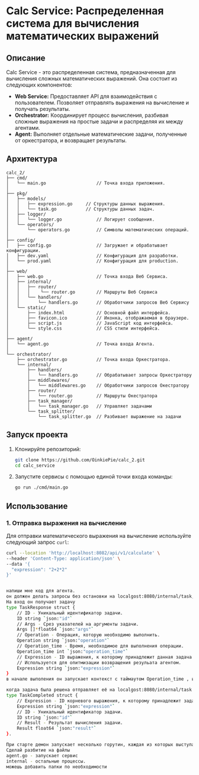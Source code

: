 # Calc Service: Распределенная система для вычисления математических выражений

## Описание

Calc Service - это распределенная система, предназначенная для вычисления сложных математических выражений. Она состоит из следующих компонентов:

*   **Web Service:** Предоставляет API для взаимодействия с пользователем. Позволяет отправлять выражения на вычисление и получать результаты.
*   **Orchestrator:** Координирует процесс вычисления, разбивая сложные выражения на простые задачи и распределяя их между агентами.
*   **Agent:** Выполняет отдельные математические задачи, полученные от оркестратора, и возвращает результаты.

## Архитектура
```
calc_2/
├── cmd/
│   └── main.go                   // Точка входа приложения.
│      
├── pkg/
│   ├── models/
│   │   ├── expression.go     // Структуры данных выражения.
│   │   └── task.go           // Структуры данных задач.
│   ├── logger/
│   │   └── logger.go             // Логирует сообщения.
│   └── operators/
│       └── operators.go          // Символы математических операций.
│
├── config/
│   ├── config.go                 // Загружает и обрабатывает конфигурации.
│   ├── dev.yaml                  // Конфигурация для разработки.
│   └── prod.yaml                 // Конфигурация для production.
│
├── web/
│   ├── web.go                    // Точка входа Веб Сервиса.
│   ├── internal/
│   │   ├── router/
│   │   │    └── router.go        // Маршруты Веб Сервиса
│   │   └── handlers/
│   │       └── handlers.go       // Обработчики запросов Веб Сервису
│   └── static/
│       ├── index.html            // Основной файл интерфейса.
│       ├── favicon.ico           // Иконка, отображаемая в браузере.
│       ├── script.js             // JavaScript код интерфейса.
│       └── style.css             // CSS стили интерфейса.
│
├── agent/
│   └── agent.go                  // Точка входа Агента. 
│
└── orchestrator/
    ├── orchestrator.go           // Точка входа Оркестратора. 
    └── internal/
        ├── handlers/
        │   └── handlers.go       // Обрабатывает запросы Оркестратору
        ├── middlewares/
        │   └── middlewares.go    // Обработчики запросов Окестратору
        ├── router/
        │   └── router.go         // Маршруты Окестратора
        ├── task_manager/
        │   └── task_manager.go   // Управляет задачами
        └── task_splitter/
            └── task_splitter.go  // Разбивает выражение на задачи
```
## Запуск проекта

1.  Клонируйте репозиторий:

    ```bash
    git clone https://github.com/OinkiePie/calc_2.git
    cd calc_service
    ```

2.  Запустите сервисы с помощью единой точки входа команды:

    ```bash
    go run ./cmd/main.go
    ```


## Использование

### 1. Отправка выражения на вычисление

Для отправки математического выражения на вычисление используйте следующий запрос `curl`:

```bash
curl --location 'http://localhost:8082/api/v1/calculate' \
--header 'Content-Type: application/json' \
--data '{
  "expression": "2+2*2"
}'


напиши мне код для агента. 
он должен делать запросы без остановки на localgost:8080/internal/task, если была получения ошибка что задач для решения нет ждет секунду. 
На вход он получает задачу
type TaskResponse struct {
	// ID - Уникальный идентификатор задачи.
	ID string `json:"id"`
	// Args - Срез указателей на аргументы задачи.
	Args []*float64 `json:"args"`
	// Operation - Операция, которую необходимо выполнить.
	Operation string `json:"operation"`
	// Operation_time - Время, необходимое для выполнения операции.
	Operation_time int `json:"operation_time"`
	// Expression - ID выражения, к которому принадлежит данная задача.
	// Используется для опитмизации возвращения резульата агентом.
	Expression string `json:"expression"`
}
в начале выполения он запускает контекст с таймаутом Operation_time , и продолжает выполнение полсе окончания решения задачи (если заняло больше времени чем Operation_time ) или конца Operation_time (если выполнено раньше)

когда задача была решена отправляет её на localgost:8080/internal/task в формате
type TaskCompleted struct {
	// Expression - ID корневого выражения, к которому принадлежит задача.
	Expression string `json:"expression"`
	// ID - Уникальный идентификатор задачи.
	ID string `json:"id"`
	// Result - Результат вычисления задачи.
	Result float64 `json:"result"`
}.

При старте демон запускает несколько горутин, каждая из которых выступает в роли независимого вычислителя. Количество горутин регулируется переменной конфига, можешь получить её по адресу config.Cfg.server.agent.COMPUTING_POWER.
Сделай разбитие на файлы
agent.go - запускает сервис
internal - остальные процессы.
можешь добавить папки по необходимости